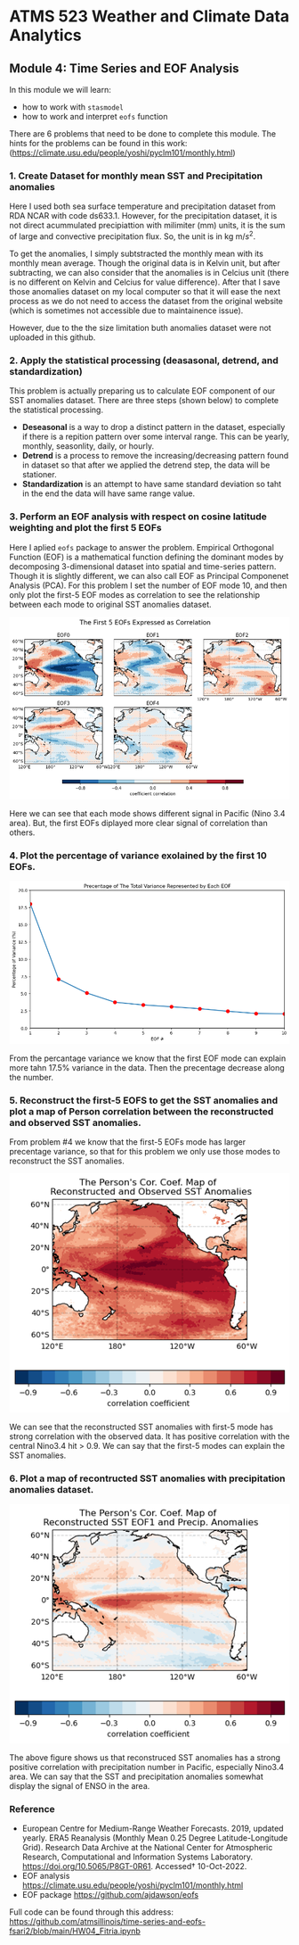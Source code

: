 # ATMS 523 Weather and Climate Data Analytics 

## Module 4: Time Series and EOF Analysis


In this module we will learn: 
- how to work with `stasmodel` 
- how to work and interpret `eofs` function

There are 6 problems that need to be done to complete this module. The hints for the problems can be found in this work: (https://climate.usu.edu/people/yoshi/pyclm101/monthly.html)

### 1. Create Dataset for monthly mean SST and Precipitation anomalies

Here I used both sea surface temperature and precipitation dataset from RDA NCAR with code ds633.1. However, for the precipitation dataset, it is not direct acummulated precipiattion with milimiter (mm) units, it is the sum of large and convective precipitation flux. So, the unit is in kg m/$s^2$. 

To get the anomalies, I simply subtstracted the monthly mean with its monthly mean average. Though the original data is in Kelvin unit, but after subtracting, we can also consider that the anomalies is in Celcius unit (there is no different on Kelvin and Celcius for value difference). After that I save those anomalies dataset on my local computer so that it will ease the next process as we do not need to access the dataset from the original website (which is sometimes not accessible due to maintainence issue).

However, due to the the size limitation buth anomalies dataset were not uploaded in this github. 

### 2. Apply the statistical processing (deasasonal, detrend, and standardization)

This problem is actually preparing us to calculate EOF component of our SST anomalies dataset. There are three steps (shown below) to complete the statistical processing. 
- **Deseasonal** is a way to drop a distinct pattern in the dataset, especially if there is a repition pattern over some interval range. This can be yearly, monthly, seasonlity, daily, or hourly. 
- **Detrend** is a process to remove the increasing/decreasing pattern found in dataset so that after we applied the detrend step, the data will be stationer. 
- **Standardization** is an attempt to have same standard deviation so taht in the end the data will have same range value. 

### 3. Perform an EOF analysis with respect on cosine latitude weighting and plot the first 5 EOFs

Here I aplied `eofs` package to answer the problem. Empirical Orthogonal Function (EOF) is a mathematical function defining the dominant modes by decomposing 3-dimensional dataset into spatial and time-series pattern. Though it is slightly different, we can also call EOF as Principal Componenet Analysis (PCA). For this problem I set the number of EOF mode 10, and then only plot the first-5 EOF modes as correlation to see the relationship between each mode to original SST anomalies dataset.


![HW04_3](figures/HW04_3.png)

Here we can see that each mode shows different signal in Pacific (Nino 3.4 area). But, the first EOFs diplayed more clear signal of correlation than others. 

### 4. Plot the percentage of variance exolained by the first 10 EOFs.

![HW04_4](figures/HW04_4.png)

From the percantage variance we know that the first EOF mode can explain more tahn 17.5% variance in the data. Then the precentage decrease along the number. 

### 5. Reconstruct the first-5 EOFS to get the SST anomalies and plot a map of Person correlation between the reconstructed and observed SST anomalies. 

From problem #4 we know that the first-5 EOFs mode has larger precentage variance, so that for this problem we only use those modes to reconstruct the SST anomalies. 

![HW04_5](figures/HW04_5.png)

We can see that the reconstructed SST anomalies with first-5 mode has strong correlation with the observed data. It has positive correlation with the central Nino3.4 hit > 0.9. We can say that the first-5 modes can explain the SST anomalies. 

### 6. Plot a map of recontructed SST anomalies with precipitation anomalies dataset. 

![HW04_6](figures/HW04_6.png)

The above figure shows us that reconstruced SST anomalies has a strong positive correlation with precipitation number in Pacific, especially Nino3.4 area. We can say that the SST and precipitation anomalies somewhat display the signal of ENSO in the area. 

### Reference
- European Centre for Medium-Range Weather Forecasts. 2019, updated yearly. ERA5 Reanalysis (Monthly Mean 0.25 Degree Latitude-Longitude Grid). Research Data Archive at the National Center for Atmospheric Research, Computational and Information Systems Laboratory. https://doi.org/10.5065/P8GT-0R61. Accessed† 10-Oct-2022.
- EOF analysis https://climate.usu.edu/people/yoshi/pyclm101/monthly.html
- EOF package https://github.com/ajdawson/eofs

Full code can be found through this address: https://github.com/atmsillinois/time-series-and-eofs-fsari2/blob/main/HW04_Fitria.ipynb
